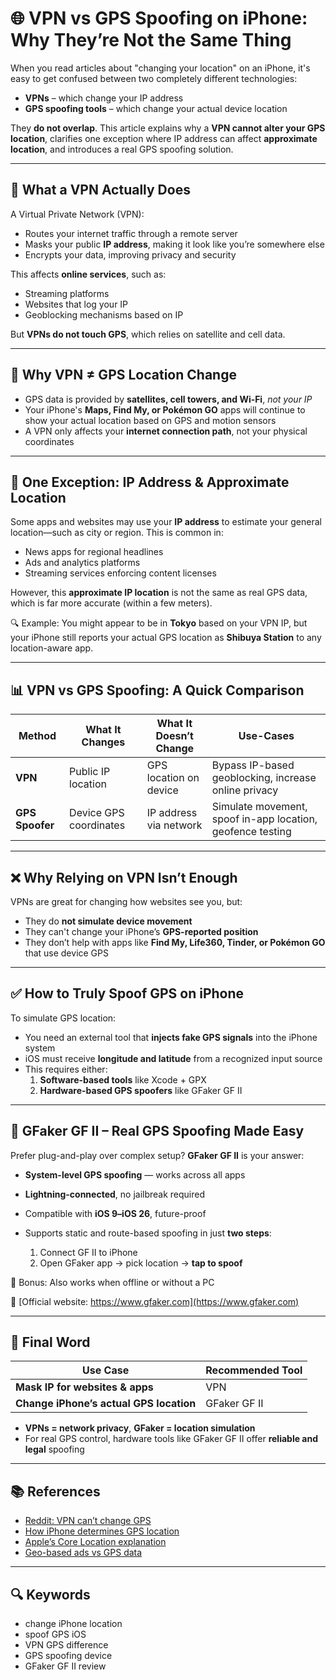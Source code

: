 
# 🌐 VPN vs GPS Spoofing on iPhone: Why They’re Not the Same Thing

When you read articles about "changing your location" on an iPhone, it's easy to get confused between two completely different technologies:

- **VPNs** – which change your IP address  
- **GPS spoofing tools** – which change your actual device location

They **do not overlap**. This article explains why a **VPN cannot alter your GPS location**, clarifies one exception where IP address can affect **approximate location**, and introduces a real GPS spoofing solution.

---

## 🔑 What a VPN Actually Does

A Virtual Private Network (VPN):

- Routes your internet traffic through a remote server
- Masks your public **IP address**, making it look like you’re somewhere else
- Encrypts your data, improving privacy and security

This affects **online services**, such as:

- Streaming platforms  
- Websites that log your IP  
- Geoblocking mechanisms based on IP

But **VPNs do not touch GPS**, which relies on satellite and cell data.

---

## 📍 Why VPN ≠ GPS Location Change

- GPS data is provided by **satellites, cell towers, and Wi‑Fi**, *not your IP*  
- Your iPhone's **Maps, Find My, or Pokémon GO** apps will continue to show your actual location based on GPS and motion sensors  
- A VPN only affects your **internet connection path**, not your physical coordinates

---

## 🧭 One Exception: IP Address & Approximate Location

Some apps and websites may use your **IP address** to estimate your general location—such as city or region. This is common in:

- News apps for regional headlines  
- Ads and analytics platforms  
- Streaming services enforcing content licenses

However, this **approximate IP location** is not the same as real GPS data, which is far more accurate (within a few meters).

🔍 Example: You might appear to be in **Tokyo** based on your VPN IP, but your iPhone still reports your actual GPS location as **Shibuya Station** to any location-aware app.

---

## 📊 VPN vs GPS Spoofing: A Quick Comparison

| Method         | What It Changes       | What It Doesn’t Change                      | Use-Cases                                                |
|----------------|-----------------------|---------------------------------------------|----------------------------------------------------------|
| **VPN**        | Public IP location    | GPS location on device                      | Bypass IP-based geoblocking, increase online privacy     |
| **GPS Spoofer**| Device GPS coordinates| IP address via network                      | Simulate movement, spoof in-app location, geofence testing |

---

## ❌ Why Relying on VPN Isn’t Enough

VPNs are great for changing how websites see you, but:

- They do **not simulate device movement**  
- They can't change your iPhone’s **GPS-reported position**  
- They don’t help with apps like **Find My, Life360, Tinder, or Pokémon GO** that use device GPS

---

## ✅ How to Truly Spoof GPS on iPhone

To simulate GPS location:

- You need an external tool that **injects fake GPS signals** into the iPhone system  
- iOS must receive **longitude and latitude** from a recognized input source  
- This requires either:
  1. **Software-based tools** like Xcode + GPX  
  2. **Hardware-based GPS spoofers** like GFaker GF II

---

## 🔧 GFaker GF II – Real GPS Spoofing Made Easy

Prefer plug-and-play over complex setup? **GFaker GF II** is your answer:

- **System-level GPS spoofing** — works across all apps  
- **Lightning-connected**, no jailbreak required  
- Compatible with **iOS 9–iOS 26**, future-proof  
- Supports static and route-based spoofing in just **two steps**:

  1. Connect GF II to iPhone  
  2. Open GFaker app → pick location → **tap to spoof**

🎯 Bonus: Also works when offline or without a PC

🔗 [Official website: https://www.gfaker.com](https://www.gfaker.com)

---

## 🧭 Final Word

| Use Case | Recommended Tool |
|----------|------------------|
| **Mask IP for websites & apps** | VPN |
| **Change iPhone’s actual GPS location** | GFaker GF II |

- **VPNs = network privacy**, **GFaker = location simulation**  
- For real GPS control, hardware tools like GFaker GF II offer **reliable and legal** spoofing

---

## 📚 References

- [Reddit: VPN can’t change GPS](https://www.reddit.com/r/VPN/comments/mh15gu/does_a_vpn_change_your_gps_location/)
- [How iPhone determines GPS location](https://support.apple.com/en-us/HT207043)
- [Apple’s Core Location explanation](https://developer.apple.com/documentation/corelocation)
- [Geo-based ads vs GPS data](https://www.marketingdive.com/news/apple-privacy-changes-gps-vs-ip-geo-targeting/)

---

## 🔍 Keywords

- change iPhone location  
- spoof GPS iOS  
- VPN GPS difference  
- GPS spoofing device  
- GFaker GF II review  